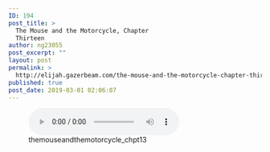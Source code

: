 ```yaml
---
ID: 194
post_title: >
  The Mouse and the Motorcycle, Chapter
  Thirteen
author: ng23055
post_excerpt: ""
layout: post
permalink: >
  http://elijah.gazerbeam.com/the-mouse-and-the-motorcycle-chapter-thirteen
published: true
post_date: 2019-03-01 02:06:07
---
```

<!-- wp:podcasting/podcast {"id":195} -->
<figure class="wp-block-podcasting-podcast podcast-195"><audio controls src="http://elijah.gazerbeam.com/wp-content/uploads/2019/03/themouseandthemotorcycle_chpt13.mp3"></audio><figcaption>themouseandthemotorcycle_chpt13</figcaption></figure>
<!-- /wp:podcasting/podcast -->